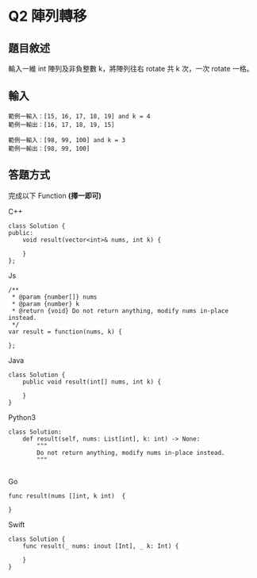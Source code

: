 # Q2 陣列轉移

## 題目敘述

輸入一維 int 陣列及非負整數 k，將陣列往右 rotate 共 k 次，一次 rotate 一格。


## 輸入
```
範例一輸入：[15, 16, 17, 18, 19] and k = 4
範例一輸出：[16, 17, 18, 19, 15]

範例一輸入：[98, 99, 100] and k = 3
範例一輸出：[98, 99, 100]
```

## 答題方式
完成以下 Function **(擇一即可)**

C++
```
class Solution {
public:
    void result(vector<int>& nums, int k) {
        
    }
};
```

Js
```
/**
 * @param {number[]} nums
 * @param {number} k
 * @return {void} Do not return anything, modify nums in-place instead.
 */
var result = function(nums, k) {
    
};
```

Java
```
class Solution {
    public void result(int[] nums, int k) {
        
    }
}
```

Python3
```
class Solution:
    def result(self, nums: List[int], k: int) -> None:
        """
        Do not return anything, modify nums in-place instead.
        """
        
```

Go
```
func result(nums []int, k int)  {
    
}
```

Swift
```
class Solution {
    func result(_ nums: inout [Int], _ k: Int) {
        
    }
}
```